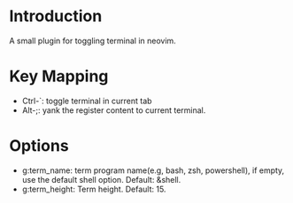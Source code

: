 # Introduction
A small plugin for toggling terminal in neovim.

# Key Mapping
- Ctrl-`: toggle terminal in current tab
- Alt-;: yank the register content to current terminal.

# Options
- g:term_name: term program name(e.g, bash, zsh, powershell), if
empty, use the default shell option. Default: &shell.
- g:term_height: Term height. Default: 15.
